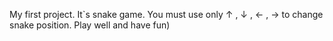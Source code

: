 My first project. It`s snake game. You must use only ↑ , ↓ , ← , → to change snake position. Play well and have fun) 
